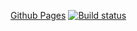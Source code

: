 [Github Pages](https://cunodngaf.github.io/Timeline/)
[![Build status](https://ci.appveyor.com/api/projects/status/nxjesc7awcrn2pn1/branch/main?svg=true)](https://ci.appveyor.com/project/CunoDnGaF/timeline/branch/main)